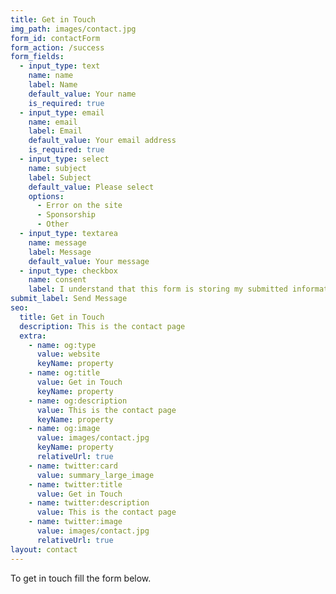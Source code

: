 ```yaml
---
title: Get in Touch
img_path: images/contact.jpg
form_id: contactForm
form_action: /success
form_fields:
  - input_type: text
    name: name
    label: Name
    default_value: Your name
    is_required: true
  - input_type: email
    name: email
    label: Email
    default_value: Your email address
    is_required: true
  - input_type: select
    name: subject
    label: Subject
    default_value: Please select
    options:
      - Error on the site
      - Sponsorship
      - Other
  - input_type: textarea
    name: message
    label: Message
    default_value: Your message
  - input_type: checkbox
    name: consent
    label: I understand that this form is storing my submitted information so I can be contacted.
submit_label: Send Message
seo:
  title: Get in Touch
  description: This is the contact page
  extra:
    - name: og:type
      value: website
      keyName: property
    - name: og:title
      value: Get in Touch
      keyName: property
    - name: og:description
      value: This is the contact page
      keyName: property
    - name: og:image
      value: images/contact.jpg
      keyName: property
      relativeUrl: true
    - name: twitter:card
      value: summary_large_image
    - name: twitter:title
      value: Get in Touch
    - name: twitter:description
      value: This is the contact page
    - name: twitter:image
      value: images/contact.jpg
      relativeUrl: true
layout: contact
---
```


To get in touch fill the form below.
